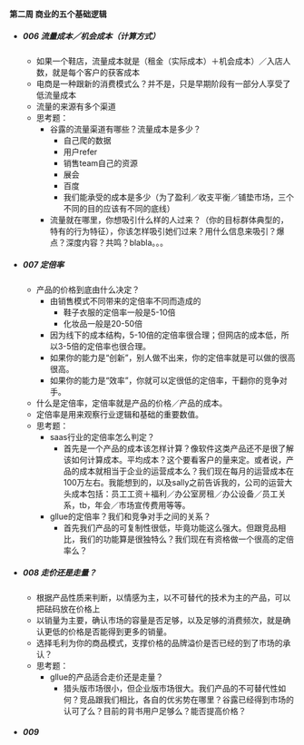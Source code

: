 #### 第二周 商业的五个基础逻辑

- ##### 006 流量成本／机会成本（计算方式）

  - 如果一个鞋店，流量成本就是（租金（实际成本）＋机会成本）／入店人数，就是每个客户的获客成本
  - 电商是一种跟新的消费模式么？并不是，只是早期阶段有一部分人享受了低流量成本
  - 流量的来源有多个渠道
  - 思考题：
    - 谷露的流量渠道有哪些？流量成本是多少？
      - 自己爬的数据
      - 用户refer
      - 销售team自己的资源
      - 展会
      - 百度
      - 我们能承受的成本是多少（为了盈利／收支平衡／铺垫市场，三个不同的目的应该有不同的底线）
    - 流量就在哪里，你想吸引什么样的人过来？（你的目标群体典型的，特有的行为特征），你该怎样吸引她们过来？用什么信息来吸引？爆点？深度内容？共鸣？blabla。。。


- ##### 007 定倍率

  - 产品的价格到底由什么决定？
    - 由销售模式不同带来的定倍率不同而造成的
      - 鞋子衣服的定倍率一般是5-10倍
      - 化妆品一般是20-50倍
    - 因为线下的成本结构，5-10倍的定倍率很合理；但网店的成本低，所以3-5倍的定倍率也很合理。
    - 如果你的能力是“创新”，别人做不出来，你的定倍率就是可以做的很高很高。
    - 如果你的能力是“效率”，你就可以定很低的定倍率，干翻你的竞争对手。
  - 什么是定倍率，定倍率就是产品的价格／产品的成本。
  - 定倍率是用来观察行业逻辑和基础的重要数值。
  - 思考题：
    - saas行业的定倍率怎么判定？
      - 首先是一个产品的成本该怎样计算？像软件这类产品还不是很了解该如何计算成本。平均成本？这个要看客户的量来定。或者说，产品的成本就相当于企业的运营成本么？我们现在每月的运营成本在100万左右。我能想到的，以及sally之前告诉我的，公司的运营大头成本包括：员工工资＋福利／办公室房租／办公设备／员工关系，tb，年会／市场宣传费用等等。
    - gllue的定倍率？我们和竞争对手之间的关系？
      - 首先我们产品的可复制性很低，毕竟功能这么强大。但跟竞品相比，我们的功能算是很独特么？我们现在有资格做一个很高的定倍率么？

- ##### 008 走价还是走量？

  - 根据产品性质来判断，以情感为主，以不可替代的技术为主的产品，可以把砝码放在价格上
  - 以销量为主要，确认市场的容量是否足够，以及足够的消费频次，就是确认更低的价格是否能得到更多的销量。
  - 选择毛利为你的商品模式，支撑价格的品牌溢价是否已经的到了市场的承认？
  - 思考题：
    - gllue的产品适合走价还是走量？
      - 猎头版市场很小，但企业版市场很大。我们产品的不可替代性如何？竞品跟我们相比，各自的优劣势在哪里？谷露已经得到市场的认可了么？目前的背书用户足够么？能否提高价格？

- ##### 009 